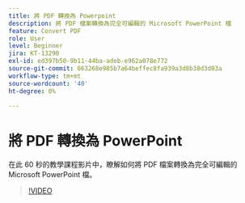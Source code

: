 ```yaml
---
title: 將 PDF 轉換為 Powerpoint
description: 將 PDF 檔案轉換為完全可編輯的 Microsoft PowerPoint 檔
feature: Convert PDF
role: User
level: Beginner
jira: KT-13290
exl-id: ed397b50-9b11-44ba-adeb-e962a078e772
source-git-commit: 063268e985b7a64beffec8fa939a3d8b38d3d03a
workflow-type: tm+mt
source-wordcount: '40'
ht-degree: 0%

---
```


# 將 PDF 轉換為 PowerPoint

在此 60 秒的教學課程影片中，瞭解如何將 PDF 檔案轉換為完全可編輯的 Microsoft PowerPoint 檔。

>[!VIDEO](https://video.tv.adobe.com/v/342629?quality=12&learn=on&hidetitle=true)
